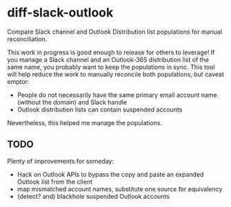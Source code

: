 # diff-slack-outlook
Compare Slack channel and Outlook Distribution list populations for manual reconciliation.

This work in progress is good enough to release for others to leverage!
If you manage a Slack channel and an Outlook-365 distribution list of the same name, you probably want to keep the populations in sync.
This tool will help reduce the work to manually reconcile both populations, but caveat emptor:

- People do not necessarily have the same primary email account name (without the domain) and Slack handle
- Outlook distribution lists can contain suspended accounts

Nevertheless, this helped me manage the populations.

## TODO ##
Plenty of improvements for someday:

- Hack on Outlook APIs to bypass the copy and paste an expanded Outlook list from the client
- map mismatched account names, substitute one source for equivalency
- (detect? and) blackhole suspended Outlook accounts
